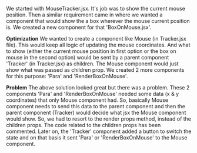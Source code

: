 We started with MouseTracker.jsx. It's job was to show the current mouse position. Then a similar requirement came in where we wanted a component that would show the a box wherever the mouse current position is. We created a new component for that 'BoxOnMouse.jsx'. 

**Optimization**
We wanted to create a component like Mouse (in Tracker.jsx file). This would keep all logic of updating the mouse coordinates. And what to show (either the current mouse position in first option or the box on mouse in the second option) would be sent by a parent component 'Tracker' (in Tracker.jsx) as children. The Mouse component would just show what was passed as children prop. We created 2 more components for this purpose: 'Para' and 'RenderBoxOnMouse'.

**Problem**
The above solution looked great but there was a problem. These 2 components 'Para' and 'RenderBoxOnMouse' needed some data (x & y coordinates) that only Mouse component had. So, basically Mouse component needs to send this data to the parent component and then the parent component (Tracker) would decide what jsx the Mouse component would show. So, we had to resort to the render props method, instead of the children props. The code related to the children props has been commented. Later on, the 'Tracker' component added a button to switch the state and on that basis it sent 'Para' or 'RenderBoxOnMouse' to the Mouse component.